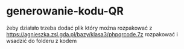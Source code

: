 # generowanie-kodu-QR
żeby działało trzeba dodać plik który można rozpakować z https://agnieszka.zsl.gda.pl/bazy/klasa3/phpqrcode.7z rozpakować i wsadzić do folderu z kodem
